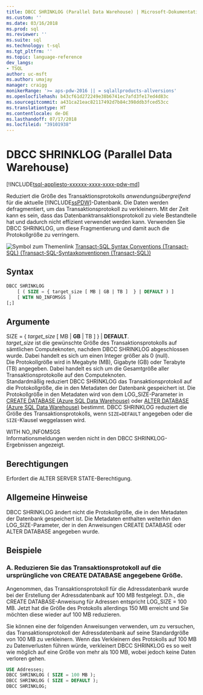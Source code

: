 ```yaml
---
title: DBCC SHRINKLOG (Parallel Data Warehouse) | Microsoft-Dokumentation
ms.custom: ''
ms.date: 03/16/2018
ms.prod: sql
ms.reviewer: ''
ms.suite: sql
ms.technology: t-sql
ms.tgt_pltfrm: ''
ms.topic: language-reference
dev_langs:
- TSQL
author: uc-msft
ms.author: umajay
manager: craigg
monikerRange: '>= aps-pdw-2016 || = sqlallproducts-allversions'
ms.openlocfilehash: b43cf61d272249e38b6741ec7afd3fe17ed4d83c
ms.sourcegitcommit: a431ca21eac82117492d7b84c398ddb3fced53cc
ms.translationtype: HT
ms.contentlocale: de-DE
ms.lasthandoff: 07/17/2018
ms.locfileid: "39101938"
---
```

# <a name="dbcc-shrinklog-parallel-data-warehouse"></a>DBCC SHRINKLOG (Parallel Data Warehouse)
[!INCLUDE[tsql-appliesto-xxxxxx-xxxx-xxxx-pdw-md](../../includes/tsql-appliesto-xxxxxx-xxxx-xxxx-pdw-md.md)]

Reduziert die Größe des Transaktionsprotokolls *anwendungsübergreifend* für die aktuelle [!INCLUDE[ssPDW](../../includes/sspdw-md.md)]-Datenbank. Die Daten werden defragmentiert, um das Transaktionsprotokoll zu verkleinern. Mit der Zeit kann es sein, dass das Datenbanktransaktionsprotokoll zu viele Bestandteile hat und dadurch nicht effizient verwendet werden kann. Verwenden Sie DBCC SHRINKLOG, um diese Fragmentierung und damit auch die Protokollgröße zu verringern.
  
![Symbol zum Themenlink](../../database-engine/configure-windows/media/topic-link.gif "Symbol zum Themenlink") [Transact-SQL Syntax Conventions &#40;Transact-SQL&#41; (Transact-SQL-Syntaxkonventionen (Transact-SQL))](../../t-sql/language-elements/transact-sql-syntax-conventions-transact-sql.md)
  
## <a name="syntax"></a>Syntax  
  
```sql
DBCC SHRINKLOG   
    [ ( SIZE = { target_size [ MB | GB | TB ]  } | DEFAULT ) ]   
    [ WITH NO_INFOMSGS ]   
[;]  
```  
  
## <a name="arguments"></a>Argumente  
SIZE = { *target_size* [ MB | **GB** | TB ]  } | **DEFAULT**.  
*target_size* ist die gewünschte Größe des Transaktionsprotokolls auf sämtlichen Computeknoten, nachdem DBCC SHRINKLOG abgeschlossen wurde. Dabei handelt es sich um einen Integer größer als 0 (null).  
Die Protokollgröße wird in Megabyte (MB), Gigabyte (GB) oder Terabyte (TB) angegeben. Dabei handelt es sich um die Gesamtgröße aller Transaktionsprotokolle auf den Computeknoten.  
Standardmäßig reduziert DBCC SHRINKLOG das Transaktionsprotokoll auf die Protokollgröße, die in den Metadaten der Datenbank gespeichert ist. Die Protokollgröße in den Metadaten wird von dem LOG_SIZE-Parameter in [CREATE DATABASE &#40;Azure SQL Data Warehouse&#41;](../../t-sql/statements/create-database-azure-sql-data-warehouse.md) oder [ALTER DATABASE &#40;Azure SQL Data Warehouse&#41;](../../t-sql/statements/alter-database-azure-sql-data-warehouse.md) bestimmt. DBCC SHRINKLOG reduziert die Größe des Transaktionsprotokolls, wenn `SIZE=DEFAULT` angegeben oder die `SIZE`-Klausel weggelassen wird.
  
WITH NO_INFOMSGS  
Informationsmeldungen werden nicht in den DBCC SHRINKLOG-Ergebnissen angezeigt.  
  
## <a name="permissions"></a>Berechtigungen  
Erfordert die ALTER SERVER STATE-Berechtigung.
  
## <a name="general-remarks"></a>Allgemeine Hinweise  
DBCC SHRINKLOG ändert nicht die Protokollgröße, die in den Metadaten der Datenbank gespeichert ist. Die Metadaten enthalten weiterhin den LOG_SIZE-Parameter, der in den Anweisungen CREATE DATABASE oder ALTER DATABASE angegeben wurde.
  
## <a name="examples"></a>Beispiele 
### <a name="a-shrink-the-transaction-log-to-the-original-size-specified-by-create-database"></a>A. Reduzieren Sie das Transaktionsprotokoll auf die ursprüngliche von CREATE DATABASE angegebene Größe.  
Angenommen, das Transaktionsprotokoll für die Adressdatenbank wurde bei der Erstellung der Adressdatenbank auf 100 MB festgelegt. D.h., die CREATE DATABASE-Anweisung für Adressen entspricht LOG_SIZE = 100 MB. Jetzt hat die Größe des Protokolls allerdings 150 MB erreicht und Sie möchten diese wieder auf 100 MB reduzieren.
  
Sie können eine der folgenden Anweisungen verwenden, um zu versuchen, das Transaktionsprotokoll der Adressdatenbank auf seine Standardgröße von 100 MB zu verkleinern. Wenn das Verkleinern des Protokolls auf 100 MB zu Datenverlusten führen würde, verkleinert DBCC SHRINKLOG es so weit wie möglich auf eine Größe von mehr als 100 MB, wobei jedoch keine Daten verloren gehen.
  
```sql
USE Addresses;  
DBCC SHRINKLOG ( SIZE = 100 MB );  
DBCC SHRINKLOG ( SIZE = DEFAULT );  
DBCC SHRINKLOG;  
```  
  
  
